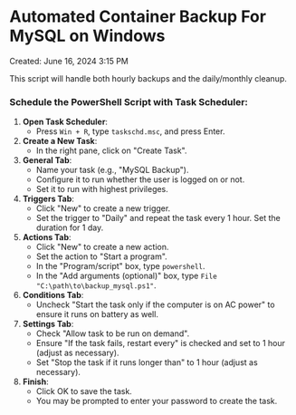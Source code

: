 # Automated Container Backup For MySQL on Windows

Created: June 16, 2024 3:15 PM

This script will handle both hourly backups and the daily/monthly cleanup.

### Schedule the PowerShell Script with Task Scheduler:

1. **Open Task Scheduler**:
    - Press `Win + R`, type `taskschd.msc`, and press Enter.
2. **Create a New Task**:
    - In the right pane, click on "Create Task".
3. **General Tab**:
    - Name your task (e.g., "MySQL Backup").
    - Configure it to run whether the user is logged on or not.
    - Set it to run with highest privileges.
4. **Triggers Tab**:
    - Click "New" to create a new trigger.
    - Set the trigger to "Daily" and repeat the task every 1 hour. Set the duration for 1 day.
5. **Actions Tab**:
    - Click "New" to create a new action.
    - Set the action to "Start a program".
    - In the "Program/script" box, type `powershell`.
    - In the "Add arguments (optional)" box, type `File "C:\path\to\backup_mysql.ps1"`.
6. **Conditions Tab**:
    - Uncheck "Start the task only if the computer is on AC power" to ensure it runs on battery as well.
7. **Settings Tab**:
    - Check "Allow task to be run on demand".
    - Ensure "If the task fails, restart every" is checked and set to 1 hour (adjust as necessary).
    - Set "Stop the task if it runs longer than" to 1 hour (adjust as necessary).
8. **Finish**:
    - Click OK to save the task.
    - You may be prompted to enter your password to create the task.